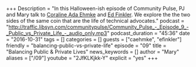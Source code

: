 +++
Description = "In this Halloween-ish episode of Community Pulse, PJ and Mary talk to [Coraline Ada Ehmke](https://twitter.com/CoralineAda) and [Ed Finkler](https://twitter.com/funkatron). We explore the the two sides of the same coin that are the life of technical advocates."
podcast = "http://traffic.libsyn.com/communitypulse/Community_Pulse_-_Episode_9_-_Public_vs_Private_Life_-_audio_only.mp3"
podcast_duration = "45:36"
date = "2016-10-31"
tags = []
categories = []
guests = ["caehmke", "efinkler"]
friendly = "balancing-public-vs-private-life"
episode = "09"
title = "Balancing Public & Private Lives"
news_keywords = []
author = "Mary"
aliases = ["/09"]
youtube = "2JfKLKjkk-Y"
explicit = "yes"
+++
